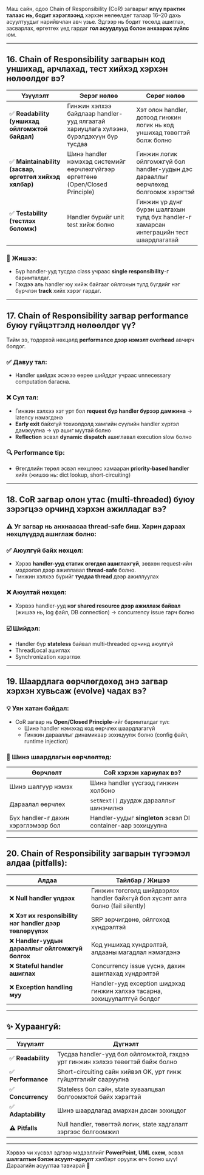 Маш сайн, одоо Chain of Responsibility (CoR) загварыг **илүү практик талаас нь, бодит хэрэглээнд** хэрхэн нөлөөлдөг талаар 16–20 дахь асуултуудыг нарийвчлан авч үзье. Эдгээр нь бодит төсөлд ашиглах, засварлах, өргөтгөх үед гардаг **гол асуудлууд болон анхаарах зүйлс** юм.

---

## **16. Chain of Responsibility загварын код уншихад, арчлахад, тест хийхэд хэрхэн нөлөөлдөг вэ?**

| Үзүүлэлт | Эерэг нөлөө | Сөрөг нөлөө |
|----------|-------------|--------------|
| ✅ **Readability (уншихад ойлгомжтой байдал)** | Гинжин хэлхээ байдлаар handler-ууд ялгаатай хариуцлага хүлээнэ, бүрэлдэхүүн бүр тусдаа | Хэт олон handler, дотоод гинжин логик нь код уншихад төвөгтэй болж болно |
| ✅ **Maintainability (засвар, өргөтгөл хийхэд хялбар)** | Шинэ handler нэмэхэд системийг өөрчлөхгүйгээр өргөтгөнө (Open/Closed Principle) | Гинжин логик ойлгомжгүй бол handler-уудын дэс дарааллыг өөрчлөхөд болгоомж хэрэгтэй |
| ✅ **Testability (тестлэх боломж)** | Handler бүрийг unit test хийж болно | Гинжин үр дүнг бүрэн шалгахын тулд бүх handler-г хамарсан интеграцийн тест шаардлагатай |

### 📌 Жишээ:
- Бүр handler-ууд тусдаа class учраас **single responsibility**-г баримталдаг.
- Гэхдээ аль handler юу хийж байгааг ойлгохын тулд бүгдийг нэг бүрчлэн **track** хийх хэрэг гардаг.

---

## **17. Chain of Responsibility загвар performance буюу гүйцэтгэлд нөлөөлдөг үү?**

Тийм ээ, тодорхой нөхцөлд **performance дээр нэмэлт overhead** авчирч болдог.

### ✅ Давуу тал:
- Handler шийдэх эсэхээ өөрөө шийддэг учраас unnecessary computation багасна.

### ❌ Сул тал:
- Гинжин хэлхээ хэт урт бол **request бүр handler бүрээр дамжина** → latency нэмэгдэнэ
- **Early exit** байхгүй тохиолдолд хамгийн сүүлийн handler хүртэл дамжуулна → үр ашиг муутай болно
- **Reflection** эсвэл **dynamic dispatch** ашиглавал execution slow болно

### 🔍 Performance tip:
- Өгөгдлийн төрөл эсвэл нөхцлөөс хамааран **priority-based handler** хийх (жишээ нь: dict lookup, short-circuiting)

---

## **18. CoR загвар олон утас (multi-threaded) буюу зэрэгцээ орчинд хэрхэн ажилладаг вэ?**

### ⚠️ Уг загвар нь **анхнаасаа thread-safe биш**. Харин дараах нөхцлүүдэд ашиглаж болно:

### ✅ Аюулгүй байх нөхцөл:
- Хэрэв **handler-ууд статик өгөгдөл ашиглахгүй**, зөвхөн request-ийн мэдээлэл дээр ажиллавал **thread-safe** болно.
- Гинжин хэлхээ бүрийг **тусдаа thread** дээр ажиллуулах

### ❌ Аюултай нөхцөл:
- Хэрвээ handler-ууд **нэг shared resource дээр ажиллаж байвал** (жишээ нь, log файл, DB connection) → concurrency issue гарч болно

### ☑️ Шийдэл:
- Handler бүр **stateless** байвал multi-threaded орчинд аюулгүй
- ThreadLocal ашиглах
- Synchronization хэрэглэх

---

## **19. Шаардлага өөрчлөгдөхөд энэ загвар хэрхэн хувьсаж (evolve) чадах вэ?**

### 💡 Уян хатан байдал:
- CoR загвар нь **Open/Closed Principle**-ийг баримталдаг тул:
  - Шинэ handler нэмэхэд код өөрчлөх шаардлагагүй
  - Гинжин дарааллыг динамикаар зохицуулж болно (config файл, runtime injection)

### 🔄 Шинэ шаардлагын өөрчлөлтөд:
| Өөрчлөлт | CoR хэрхэн хариулах вэ? |
|----------|--------------------------|
| Шинэ шалгуур нэмэх | Шинэ handler үүсгээд гинжин холбоно |
| Дараалал өөрчлөх | `setNext()` дуудаж дарааллыг шинэчилнэ |
| Бүх handler-г дахин хэрэглэмээр бол | Handler-уудыг **singleton** эсвэл DI container-аар зохицуулна |

---

## **20. Chain of Responsibility загварын түгээмэл алдаа (pitfalls):**

| Алдаа | Тайлбар / Жишээ |
|--------|------------------|
| ❌ **Null handler үлдээх** | Гинжин төгсгөлд шийдвэрлэх handler байхгүй бол хүсэлт алга болно (fail silently) |
| ❌ **Хэт их responsibility нэг handler дээр төвлөрүүлэх** | SRP зөрчигдөнө, ойлгоход хүндрэлтэй |
| ❌ **Handler-уудын дарааллыг ойлгомжгүй болгох** | Код уншихад хүндрэлтэй, алдааны магадлал нэмэгдэнэ |
| ❌ **Stateful handler ашиглах** | Concurrency issue үүснэ, дахин ашиглахад хүндрэлтэй |
| ❌ **Exception handling муу** | Handler-ууд exception шидэхэд гинжин хэлхээ тасарна, зохицуулалтгүй болдог |

---

## ✨ Хураангуй:

| Үзүүлэлт | Дүгнэлт |
|----------|---------|
| ✅ **Readability** | Тусдаа handler-ууд бол ойлгомжтой, гэхдээ урт гинжин хэлхээ төвөгтэй байж болно |
| ✅ **Performance** | Short-circuiting сайн хийвэл OK, урт гинж гүйцэтгэлийг сааруулна |
| ✅ **Concurrency** | Stateless бол сайн, state хуваалцвал болгоомжтой байх хэрэгтэй |
| ✅ **Adaptability** | Шинэ шаардлагад амархан дасан зохицдог |
| ⚠️ **Pitfalls** | Null handler, төвөгтэй логик, state хадгалалт зэргээс болгоомжил

---

Хэрвээ чи хүсвэл эдгээр мэдээллийг **PowerPoint**, **UML схем**, эсвэл **шалгалтын бэлэн асуулт-ариулт** хэлбэрт оруулж өгч болно шүү! Дараагийн асуултаа тавиарай 🚀